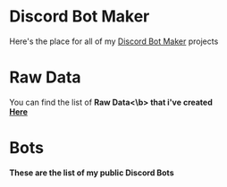 # Discord Bot Maker
Here's the place for all of my [Discord Bot Maker](https://store.steampowered.com/app/682130/Discord_Bot_Maker/) projects

# Raw Data
You can find the list of <b>Raw Data<\b> that i've created <br> 
[Here]()

# Bots
These are the list of my public Discord Bots
